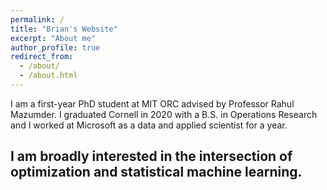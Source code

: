```yaml
---
permalink: /
title: "Brian's Website"
excerpt: "About me"
author_profile: true
redirect_from:
  - /about/
  - /about.html
---
```


I am a first-year PhD student at MIT ORC advised by Professor Rahul Mazumder.
I graduated Cornell in 2020 with a B.S. in Operations Research and I worked at
Microsoft as a data and applied scientist for a year.

I am broadly interested in the intersection of optimization and
statistical machine learning.
---
